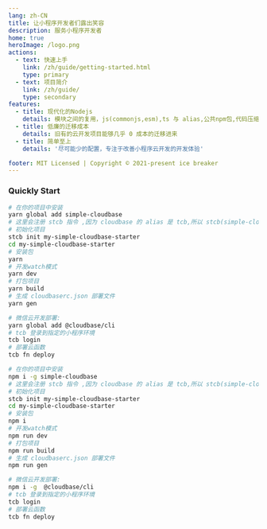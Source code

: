 ```yaml
---
lang: zh-CN
title: 让小程序开发者们露出笑容
description: 服务小程序开发者
home: true
heroImage: /logo.png
actions:
  - text: 快速上手
    link: /zh/guide/getting-started.html
    type: primary
  - text: 项目简介
    link: /zh/guide/
    type: secondary
features:
  - title: 现代化的Nodejs
    details: 模块之间的复用，js(commonjs,esm),ts 与 alias,公共npm包,代码压缩支持
  - title: 低廉的迁移成本
    details: 旧有的云开发项目能够几乎 0 成本的迁移进来
  - title: 简单至上
    details: '尽可能少的配置，专注于改善小程序云开发的开发体验'

footer: MIT Licensed | Copyright © 2021-present ice breaker
---
```


### Quickly Start

<CodeGroup>
  <CodeGroupItem title="YARN" active>

```bash
# 在你的项目中安装
yarn global add simple-cloudbase
# 这里会注册 stcb 指令 ,因为 cloudbase 的 alias 是 tcb,所以 stcb(simple-cloudbase)
# 初始化项目
stcb init my-simple-cloudbase-starter
cd my-simple-cloudbase-starter
# 安装包
yarn
# 开发watch模式
yarn dev
# 打包项目
yarn build
# 生成 cloudbaserc.json 部署文件
yarn gen

# 微信云开发部署:
yarn global add @cloudbase/cli
# tcb 登录到指定的小程序环境
tcb login
# 部署云函数
tcb fn deploy
```

  </CodeGroupItem>

  <CodeGroupItem title="NPM">

```bash
# 在你的项目中安装
npm i -g simple-cloudbase
# 这里会注册 stcb 指令 ,因为 cloudbase 的 alias 是 tcb,所以 stcb(simple-cloudbase)
# 初始化项目
stcb init my-simple-cloudbase-starter
cd my-simple-cloudbase-starter
# 安装包
npm i
# 开发watch模式
npm run dev
# 打包项目
npm run build
# 生成 cloudbaserc.json 部署文件
npm run gen

# 微信云开发部署:
npm i -g  @cloudbase/cli
# tcb 登录到指定的小程序环境
tcb login
# 部署云函数
tcb fn deploy
```

  </CodeGroupItem>
</CodeGroup>
